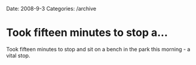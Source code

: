 Date: 2008-9-3
Categories: /archive

# Took fifteen minutes to stop a...

Took fifteen minutes to stop and sit on a bench in the park this morning - a vital stop.
